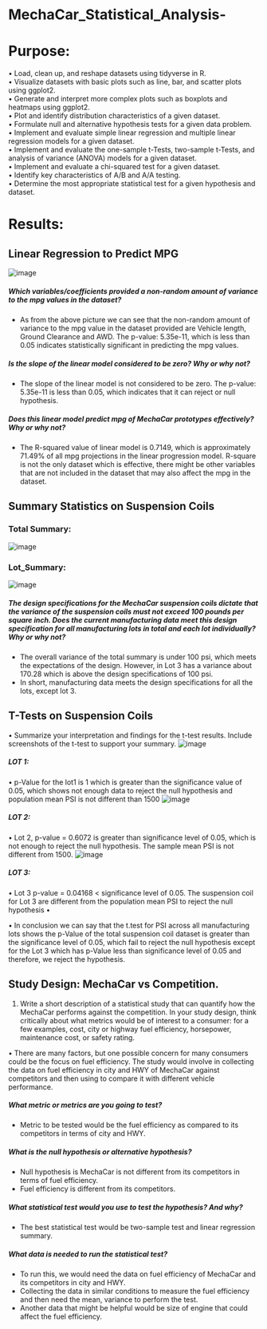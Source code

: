 # MechaCar_Statistical_Analysis-
# Purpose:
•	Load, clean up, and reshape datasets using tidyverse in R. <br>
•	Visualize datasets with basic plots such as line, bar, and scatter plots using ggplot2.<br>
•	Generate and interpret more complex plots such as boxplots and heatmaps using ggplot2.<br>
•	Plot and identify distribution characteristics of a given dataset.<br>
•	Formulate null and alternative hypothesis tests for a given data problem.<br>
•	Implement and evaluate simple linear regression and multiple linear regression models for a given dataset.<br>
•	Implement and evaluate the one-sample t-Tests, two-sample t-Tests, and analysis of variance (ANOVA) models for a given dataset.<br>
•	Implement and evaluate a chi-squared test for a given dataset.<br>
•	Identify key characteristics of A/B and A/A testing.<br>
•	Determine the most appropriate statistical test for a given hypothesis and dataset.

# Results: 
## Linear Regression to Predict MPG
 ![image](https://user-images.githubusercontent.com/120526544/229679445-bf0ed361-2818-47f7-beac-12d63d9ec177.png)

#####	Which variables/coefficients provided a non-random amount of variance to the mpg values in the dataset? <br>
  -	As from the above picture we can see that the non-random amount of variance to the mpg value in the dataset provided are Vehicle length, Ground Clearance and AWD. The p-value: 5.35e-11, which is less than 0.05 indicates statistically significant in predicting the mpg values.<br>

#####	Is the slope of the linear model considered to be zero? Why or why not?<br>
  -	The slope of the linear model is not considered to be zero. The p-value: 5.35e-11 is less than 0.05, which indicates that it can reject or null hypothesis. <br>

#####	Does this linear model predict mpg of MechaCar prototypes effectively? Why or why not?<br>
  -	The R-squared value of linear model is  0.7149, which is approximately 71.49% of all mpg projections in the linear progression model. R-square is not the only dataset which is effective, there might be other variables that are not included in the dataset that may also affect the mpg in the dataset.
## Summary Statistics on Suspension Coils
### Total Summary:
 ![image](https://user-images.githubusercontent.com/120526544/229680188-1e1a9128-e2a3-42d0-8b32-fba98ecdde02.png)

### Lot_Summary:
 ![image](https://user-images.githubusercontent.com/120526544/229680204-199614f9-eb3c-4e68-b5d2-a9c05974d08f.png)


#####	The design specifications for the MechaCar suspension coils dictate that the variance of the suspension coils must not exceed 100 pounds per square inch. Does the current manufacturing data meet this design specification for all manufacturing lots in total and each lot individually? Why or why not? 
- The overall variance of the total summary is under 100 psi, which meets the expectations of the design. However, in Lot 3 has a variance about 170.28 which is above the design specifications of 100 psi.<br>
- In short, manufacturing data meets the design specifications for all the lots, except lot 3.
## T-Tests on Suspension Coils
•	Summarize your interpretation and findings for the t-test results. Include screenshots of the t-test to support your summary.
 ![image](https://user-images.githubusercontent.com/120526544/229680658-d0c4db0a-5ba7-4b57-99ae-9d1eac69a337.png)

##### LOT 1:
•	p-Value for the lot1 is 1 which is greater than the significance value of 0.05, which shows not enough data to reject the null hypothesis and population mean PSI is not different than 1500
![image](https://user-images.githubusercontent.com/120526544/229680688-086d2651-5ec6-458c-86b8-0adb368e1292.png)

 
##### LOT 2:
•	Lot 2, p-value = 0.6072 is greater than significance level of 0.05, which is not enough to reject the null hypothesis. The sample mean PSI is not different from 1500.
 ![image](https://user-images.githubusercontent.com/120526544/229680746-cc18901e-c2d5-49b7-8f86-e9104b685638.png)

##### LOT 3:
•	Lot 3 p-value = 0.04168 < significance level of 0.05. The suspension coil for Lot 3 are different from the population mean PSI to reject the null hypothesis
•	
 
•	In conclusion we can say that the t.test for PSI across all manufacturing lots shows the p-Value of the total suspension coil dataset is greater than the significance level of 0.05, which fail to reject the null hypothesis except for the Lot 3 which has p-Value less than significance level of 0.05 and therefore, we reject the hypothesis. 
## Study Design: MechaCar vs Competition.
1.	Write a short description of a statistical study that can quantify how the MechaCar performs against the competition. In your study design, think critically about what metrics would be of interest to a consumer: for a few examples, cost, city or highway fuel efficiency, horsepower, maintenance cost, or safety rating.

•	There are many factors, but one possible concern for many consumers could be the focus on fuel efficiency. The study would involve in collecting the data on fuel efficiency in city and HWY of MechaCar against competitors and then using to compare it with different vehicle performance. <br>
#####	What metric or metrics are you going to test?
-  	Metric to be tested would be the fuel efficiency as compared to its competitors in terms of city and HWY. <br>
#####	What is the null hypothesis or alternative hypothesis?
-   Null hypothesis is MechaCar is not different from its competitors in terms of fuel efficiency.
-   Fuel efficiency is different from its competitors. <br>
#####	What statistical test would you use to test the hypothesis? And why?
-  	The best statistical test would be two-sample test and linear regression summary. <br>
#####	What data is needed to run the statistical test?
-  	To run this, we would need the data on fuel efficiency of MechaCar and its competitors in city and HWY.
-  	 Collecting the data in similar conditions to measure the fuel efficiency and then need the mean, variance to perform the test.
-  	Another data that might be helpful would be size of engine that could affect the fuel efficiency.

